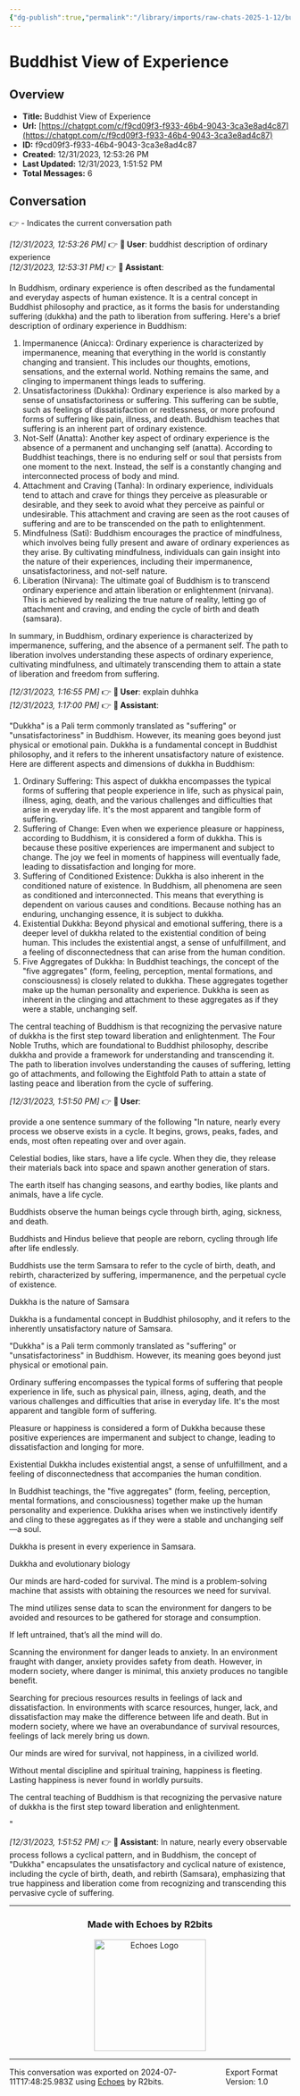 ```yaml
---
{"dg-publish":true,"permalink":"/library/imports/raw-chats-2025-1-12/buddhist-view-of-experience/"}
---
```


# Buddhist View of Experience

## Overview
- **Title:** Buddhist View of Experience
- **Url:** [https://chatgpt.com/c/f9cd09f3-f933-46b4-9043-3ca3e8ad4c87](https://chatgpt.com/c/f9cd09f3-f933-46b4-9043-3ca3e8ad4c87)
- **ID:** f9cd09f3-f933-46b4-9043-3ca3e8ad4c87
- **Created:** 12/31/2023, 12:53:26 PM
- **Last Updated:** 12/31/2023, 1:51:52 PM
- **Total Messages:** 6

## Conversation
👉 - Indicates the current conversation path

<i>[12/31/2023, 12:53:26 PM]</i> 👉 <b>👤 User</b>: buddhist description of ordinary experience<br>
<i>[12/31/2023, 12:53:31 PM]</i> 👉 <b>🤖 Assistant</b>: 

In Buddhism, ordinary experience is often described as the fundamental and everyday aspects of human existence. It is a central concept in Buddhist philosophy and practice, as it forms the basis for understanding suffering (dukkha) and the path to liberation from suffering. Here's a brief description of ordinary experience in Buddhism:

1. Impermanence (Anicca): Ordinary experience is characterized by impermanence, meaning that everything in the world is constantly changing and transient. This includes our thoughts, emotions, sensations, and the external world. Nothing remains the same, and clinging to impermanent things leads to suffering.
2. Unsatisfactoriness (Dukkha): Ordinary experience is also marked by a sense of unsatisfactoriness or suffering. This suffering can be subtle, such as feelings of dissatisfaction or restlessness, or more profound forms of suffering like pain, illness, and death. Buddhism teaches that suffering is an inherent part of ordinary existence.
3. Not-Self (Anatta): Another key aspect of ordinary experience is the absence of a permanent and unchanging self (anatta). According to Buddhist teachings, there is no enduring self or soul that persists from one moment to the next. Instead, the self is a constantly changing and interconnected process of body and mind.
4. Attachment and Craving (Tanha): In ordinary experience, individuals tend to attach and crave for things they perceive as pleasurable or desirable, and they seek to avoid what they perceive as painful or undesirable. This attachment and craving are seen as the root causes of suffering and are to be transcended on the path to enlightenment.
5. Mindfulness (Sati): Buddhism encourages the practice of mindfulness, which involves being fully present and aware of ordinary experiences as they arise. By cultivating mindfulness, individuals can gain insight into the nature of their experiences, including their impermanence, unsatisfactoriness, and not-self nature.
6. Liberation (Nirvana): The ultimate goal of Buddhism is to transcend ordinary experience and attain liberation or enlightenment (nirvana). This is achieved by realizing the true nature of reality, letting go of attachment and craving, and ending the cycle of birth and death (samsara).

In summary, in Buddhism, ordinary experience is characterized by impermanence, suffering, and the absence of a permanent self. The path to liberation involves understanding these aspects of ordinary experience, cultivating mindfulness, and ultimately transcending them to attain a state of liberation and freedom from suffering.<br>

<i>[12/31/2023, 1:16:55 PM]</i> 👉 <b>👤 User</b>: explain duhhka<br>
<i>[12/31/2023, 1:17:00 PM]</i> 👉 <b>🤖 Assistant</b>: 

"Dukkha" is a Pali term commonly translated as "suffering" or "unsatisfactoriness" in Buddhism. However, its meaning goes beyond just physical or emotional pain. Dukkha is a fundamental concept in Buddhist philosophy, and it refers to the inherent unsatisfactory nature of existence. Here are different aspects and dimensions of dukkha in Buddhism:

1. Ordinary Suffering: This aspect of dukkha encompasses the typical forms of suffering that people experience in life, such as physical pain, illness, aging, death, and the various challenges and difficulties that arise in everyday life. It's the most apparent and tangible form of suffering.
2. Suffering of Change: Even when we experience pleasure or happiness, according to Buddhism, it is considered a form of dukkha. This is because these positive experiences are impermanent and subject to change. The joy we feel in moments of happiness will eventually fade, leading to dissatisfaction and longing for more.
3. Suffering of Conditioned Existence: Dukkha is also inherent in the conditioned nature of existence. In Buddhism, all phenomena are seen as conditioned and interconnected. This means that everything is dependent on various causes and conditions. Because nothing has an enduring, unchanging essence, it is subject to dukkha.
4. Existential Dukkha: Beyond physical and emotional suffering, there is a deeper level of dukkha related to the existential condition of being human. This includes the existential angst, a sense of unfulfillment, and a feeling of disconnectedness that can arise from the human condition.
5. Five Aggregates of Dukkha: In Buddhist teachings, the concept of the "five aggregates" (form, feeling, perception, mental formations, and consciousness) is closely related to dukkha. These aggregates together make up the human personality and experience. Dukkha is seen as inherent in the clinging and attachment to these aggregates as if they were a stable, unchanging self.

The central teaching of Buddhism is that recognizing the pervasive nature of dukkha is the first step toward liberation and enlightenment. The Four Noble Truths, which are foundational to Buddhist philosophy, describe dukkha and provide a framework for understanding and transcending it. The path to liberation involves understanding the causes of suffering, letting go of attachments, and following the Eightfold Path to attain a state of lasting peace and liberation from the cycle of suffering.<br>

<i>[12/31/2023, 1:51:50 PM]</i> 👉 <b>👤 User</b>: 

provide a one sentence summary of the following "In nature, nearly every process we observe exists in a cycle. It begins, grows, peaks, fades, and ends, most often repeating over and over again. 

Celestial bodies, like stars, have a life cycle. When they die, they release their materials back into space and spawn another generation of stars.

The earth itself has changing seasons, and earthy bodies, like plants and animals, have a life cycle.

Buddhists observe the human beings cycle through birth, aging, sickness, and death. 

Buddhists and Hindus believe that people are reborn, cycling through life after life endlessly.

Buddhists use the term Samsara to refer to the cycle of birth, death, and rebirth, characterized by suffering, impermanence, and the perpetual cycle of existence.

Dukkha is the nature of Samsara  

Dukkha is a fundamental concept in Buddhist philosophy, and it refers to the inherently unsatisfactory nature of Samsara.

"Dukkha" is a Pali term commonly translated as "suffering" or "unsatisfactoriness" in Buddhism. However, its meaning goes beyond just physical or emotional pain.  

Ordinary suffering encompasses the typical forms of suffering that people experience in life, such as physical pain, illness, aging, death, and the various challenges and difficulties that arise in everyday life. It's the most apparent and tangible form of suffering.

Pleasure or happiness is considered a form of Dukkha because these positive experiences are impermanent and subject to change, leading to dissatisfaction and longing for more.

Existential Dukkha includes existential angst, a sense of unfulfillment, and a feeling of disconnectedness that accompanies the human condition.

In Buddhist teachings, the "five aggregates" (form, feeling, perception, mental formations, and consciousness) together make up the human personality and experience. Dukkha arises when we instinctively identify and cling to these aggregates as if they were a stable and unchanging self—a soul. 

Dukkha is present in every experience in Samsara.

Dukkha and evolutionary biology

Our minds are hard-coded for survival. The mind is a problem-solving machine that assists with obtaining the resources we need for survival.

The mind utilizes sense data to scan the environment for dangers to be avoided and resources to be gathered for storage and consumption.

If left untrained, that’s all the mind will do.

Scanning the environment for danger leads to anxiety. In an environment fraught with danger, anxiety provides safety from death. However, in modern society, where danger is minimal, this anxiety produces no tangible benefit.

Searching for precious resources results in feelings of lack and dissatisfaction. In environments with scarce resources, hunger, lack, and dissatisfaction may make the difference between life and death. But in modern society, where we have an overabundance of survival resources, feelings of lack merely bring us down.

Our minds are wired for survival, not happiness, in a civilized world. 

Without mental discipline and spiritual training, happiness is fleeting. Lasting happiness is never found in worldly pursuits.

The central teaching of Buddhism is that recognizing the pervasive nature of dukkha is the first step toward liberation and enlightenment.

"<br>

<i>[12/31/2023, 1:51:52 PM]</i> 👉 <b>🤖 Assistant</b>: In nature, nearly every observable process follows a cyclical pattern, and in Buddhism, the concept of "Dukkha" encapsulates the unsatisfactory and cyclical nature of existence, including the cycle of birth, death, and rebirth (Samsara), emphasizing that true happiness and liberation come from recognizing and transcending this pervasive cycle of suffering.<br>

---

<div align="center">

### Made with Echoes by R2bits

<a href="https://echoes.r2bits.com">
  <img src="https://images.squarespace-cdn.com/content/v1/6493af4741c13939d335f0b8/18b27467-2da2-43b7-8d44-234bccf4f462/MINI_ECHOES_LOGO_NORMAL_WHITE_TEXT_SMALL-05-14+%281%29.png?format=300w" alt="Echoes Logo" width="200"/>
</a>

</div>

---

<div style="display: flex; justify-content: space-between;">
  <span>This conversation was exported on 2024-07-11T17:48:25.983Z using <a href="https://echoes.r2bits.com">Echoes</a> by R2bits.</span>
  <span>Export Format Version: 1.0</span>
</div>
